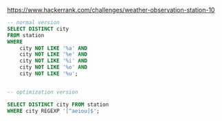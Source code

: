 https://www.hackerrank.com/challenges/weather-observation-station-10

```SQL
-- normal version
SELECT DISTINCT city
FROM station
WHERE 
    city NOT LIKE '%a' AND
    city NOT LIKE '%e' AND
    city NOT LIKE '%i' AND
    city NOT LIKE '%o' AND
    city NOT LIKE '%u';


-- optimization version

SELECT DISTINCT city FROM station
WHERE city REGEXP '[^aeiou]$';
```
